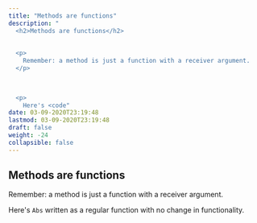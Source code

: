 ```yaml
---
title: "Methods are functions"
description: "
  <h2>Methods are functions</h2>
  
  
  <p>
    Remember: a method is just a function with a receiver argument.
  </p>
  

  
  <p>
    Here's <code"
date: 03-09-2020T23:19:48
lastmod: 03-09-2020T23:19:48
draft: false
weight: -24
collapsible: false
---
```


  <h2>Methods are functions</h2>
  
  
  <p>
    Remember: a method is just a function with a receiver argument.
  </p>
  

  
  <p>
    Here's <code>Abs</code> written as a regular function with no change in functionality.
  </p>
  

	
		
	


                                                
